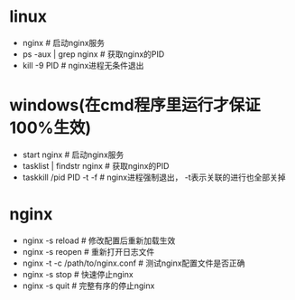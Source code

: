 # linux
- nginx # 启动nginx服务
- ps -aux | grep nginx # 获取nginx的PID
- kill -9 PID # nginx进程无条件退出

# windows(在cmd程序里运行才保证100%生效)
- start nginx # 启动nginx服务
- tasklist | findstr nginx # 获取nginx的PID
- taskkill /pid PID -t -f # nginx进程强制退出， -t表示关联的进行也全部关掉

# nginx
- nginx -s reload # 修改配置后重新加载生效
- nginx -s reopen # 重新打开日志文件
- nginx -t -c /path/to/nginx.conf # 测试nginx配置文件是否正确
- nginx -s stop # 快速停止nginx
- nginx -s quit # 完整有序的停止nginx